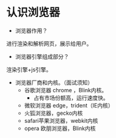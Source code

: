# 认识浏览器

* 浏览器作用？

进行渲染和解析网页，展示给用户。



* 浏览器引擎组成部分？

渲染引擎+js引擎。



* 浏览器厂商和内核。（面试须知）
  * 谷歌浏览器 chrome ，Blink内核。
    * 占有市场份额高，运行速度快。
  * 微软浏览器 edge，trident（IE内核）
  * 火狐浏览器，gecko内核
  * safari苹果浏览器，webkit内核
  * opera 欧朋浏览器，Blink内核

